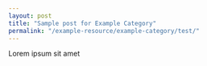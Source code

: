 ```yaml
---
layout: post
title: "Sample post for Example Category"
permalink: "/example-resource/example-category/test/"
---
```

Lorem ipsum sit amet
